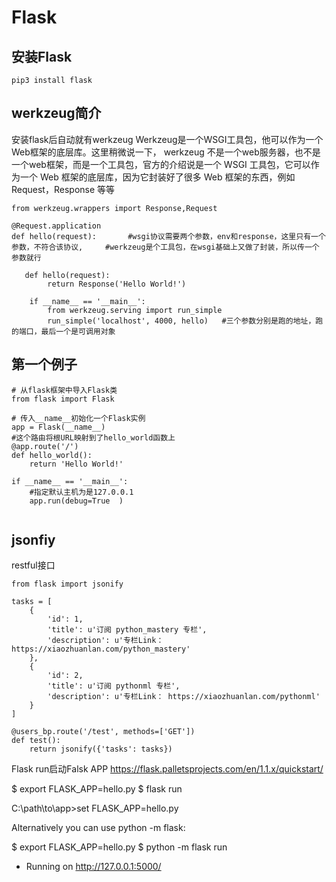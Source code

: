 # Flask



## 安装Flask

```	
pip3 install flask
```



## werkzeug简介

安装flask后自动就有werkzeug
Werkzeug是一个WSGI工具包，他可以作为一个Web框架的底层库。这里稍微说一下， werkzeug 不是一个web服务器，也不是一个web框架，而是一个工具包，官方的介绍说是一个 WSGI 工具包，它可以作为一个 Web 框架的底层库，因为它封装好了很多 Web 框架的东西，例如 Request，Response 等等 

```	
from werkzeug.wrappers import Response,Request

@Request.application
def hello(request):       #wsgi协议需要两个参数，env和response，这里只有一个参数，不符合该协议,     #werkzeug是个工具包，在wsgi基础上又做了封装，所以传一个参数就行
 
   def hello(request):   
        return Response('Hello World!')

    if __name__ == '__main__':
        from werkzeug.serving import run_simple
        run_simple('localhost', 4000, hello)   #三个参数分别是跑的地址，跑的端口，最后一个是可调用对象
```



## 第一个例子

```	
# 从flask框架中导入Flask类
from flask import Flask

# 传入__name__初始化一个Flask实例
app = Flask(__name__)
#这个路由将根URL映射到了hello_world函数上
@app.route('/')
def hello_world():
    return 'Hello World!'

if __name__ == '__main__':
    #指定默认主机为是127.0.0.1
    app.run(debug=True  )


```



## jsonfiy

restful接口

```	
from flask import jsonify

tasks = [
    {
        'id': 1,
        'title': u'订阅 python_mastery 专栏',
        'description': u'专栏Link： https://xiaozhuanlan.com/python_mastery'
    },
    {
        'id': 2,
        'title': u'订阅 pythonml 专栏',
        'description': u'专栏Link： https://xiaozhuanlan.com/pythonml'
    }
]

@users_bp.route('/test', methods=['GET'])
def test():
    return jsonify({'tasks': tasks})
```



Flask run启动Falsk APP
https://flask.palletsprojects.com/en/1.1.x/quickstart/

$ export FLASK_APP=hello.py
$ flask run

C:\path\to\app>set FLASK_APP=hello.py

Alternatively you can use python -m flask:

$ export FLASK_APP=hello.py
$ python -m flask run

 * Running on http://127.0.0.1:5000/



